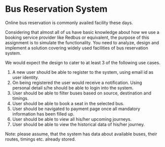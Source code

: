 # **Bus Reservation System**

Online bus reservation is commonly availed facility these days. 

Considering that almost all of us have basic knowledge about how we use a booking service provider like Redbus or equivalent, the purpose of this assignment is to simulate the functionality.  You need to analyze, design and implement a solution covering widely used facilities of bus reservation system.

We would expect the design to cater to at least 3 of the following use cases.

1. A new user should be able to register to the system, using email id as user identity.
2. On being registered the user would receive a notification. Using personal detail s/he should be able to login into the system.
3. User should be able to filter buses based on source, destination and timings.
4. User should be able to book a seat in the selected bus.
5. User should be navigated to payment page once all mandatory information has been filled up.
6. User should be able to view all his/her upcoming journeys.
7. User should be able to view the historical data of his/her journey.

Note: please assume, that the system has data about available buses, their routes, timings etc. already stored.